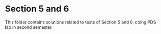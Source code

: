 # Section 5 and 6

This folder contains solutions related to tests of Section 5 and 6, doing PDS lab in second semester.
